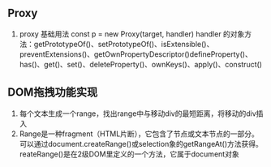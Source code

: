 ## Proxy
1. proxy 基础用法
const p = new Proxy(target, handler)
  handler 的对象方法：getPrototypeOf()、setPrototypeOf()、isExtensible()、preventExtensions()、getOwnPropertyDescriptor()defineProperty()、has()、get()、set()、deleteProperty()、ownKeys()、apply()、construct()

## DOM拖拽功能实现
1. 每个文本生成一个range，找出range中与移动div的最短距离，将移动的div插入
1. Range是一种fragment（HTML片断），它包含了节点或文本节点的一部分。 可以通过document.createRange()或selection象的getRangeAt()方法获得。reateRange()是在2级DOM里定义的一个方法，它属于document对象


